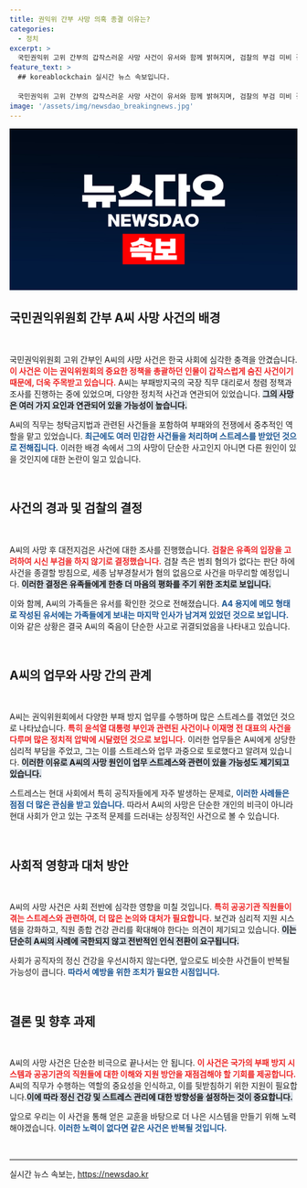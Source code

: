 ```yaml
---
title: 권익위 간부 사망 의혹 종결 이유는?
categories:
  - 정치
excerpt: >
  국민권익위 고위 간부의 갑작스러운 사망 사건이 유서와 함께 밝혀지며, 검찰의 부검 미비 결정이 논란을 일으키고 있다. 그의 마지막 순간에 담긴 진실과 영향력 있는 직무로 인한 스트레스가 궁금하다.
feature_text: >
  ## koreablockchain 실시간 뉴스 속보입니다.

  국민권익위 고위 간부의 갑작스러운 사망 사건이 유서와 함께 밝혀지며, 검찰의 부검 미비 결정이 논란을 일으키고 있다. 그의 마지막 순간에 담긴 진실과 영향력 있는 직무로 인한 스트레스가 궁금하다.
image: '/assets/img/newsdao_breakingnews.jpg'
---
```


<p><img src="/assets/img/newsdao_breakingnews.jpg" alt="koreablockchain 속보" /></p>

<h2 data-ke-size="size26">국민권익위원회 간부 A씨 사망 사건의 배경</h2>

<p data-ke-size="size16">&nbsp;</p>

<p>국민권익위원회 고위 간부인 A씨의 사망 사건은 한국 사회에 심각한 충격을 안겼습니다. <b><span style="color: #ee2323;">이 사건은 이는 권익위원회의 중요한 정책을 총괄하던 인물이 갑작스럽게 숨진 사건이기 때문에, 더욱 주목받고 있습니다.</span></b> A씨는 부패방지국의 국장 직무 대리로서 청렴 정책과 조사를 진행하는 중에 있었으며, 다양한 정치적 사건과 연관되어 있었습니다. <b><span style="background-color: #21538527;">그의 사망은 여러 가지 요인과 연관되어 있을 가능성이 높습니다.</span></b> </p>

<p>A씨의 직무는 청탁금지법과 관련된 사건들을 포함하여 부패와의 전쟁에서 중추적인 역할을 맡고 있었습니다. <b><span style="color: #1a5490;">최근에도 여러 민감한 사건들을 처리하며 스트레스를 받았던 것으로 전해집니다.</span></b> 이러한 배경 속에서 그의 사망이 단순한 사고인지 아니면 다른 원인이 있을 것인지에 대한 논란이 일고 있습니다.</p>

<p data-ke-size="size16">&nbsp;</p>

<h2 data-ke-size="size26">사건의 경과 및 검찰의 결정</h2>

<p data-ke-size="size16">&nbsp;</p>

<p>A씨의 사망 후 대전지검은 사건에 대한 조사를 진행했습니다. <b><span style="color: #ee2323;">검찰은 유족의 입장을 고려하여 시신 부검을 하지 않기로 결정했습니다.</span></b> 검찰 측은 범죄 혐의가 없다는 판단 하에 사건을 종결할 방침으로, 세종 남부경찰서가 혐의 없음으로 사건을 마무리할 예정입니다. <b><span style="background-color: #21538527;">이러한 결정은 유족들에게 한층 더 마음의 평화를 주기 위한 조치로 보입니다.</span></b></p>

<p>이와 함께, A씨의 가족들은 유서를 확인한 것으로 전해졌습니다. <b><span style="color: #1a5490;">A4 용지에 메모 형태로 작성된 유서에는 가족들에게 보내는 마지막 인사가 남겨져 있었던 것으로 보입니다.</span></b> 이와 같은 상황은 결국 A씨의 죽음이 단순한 사고로 귀결되었음을 나타내고 있습니다.</p>

<p data-ke-size="size16">&nbsp;</p>

<h2 data-ke-size="size26">A씨의 업무와 사망 간의 관계</h2>

<p data-ke-size="size16">&nbsp;</p>

<p>A씨는 권익위원회에서 다양한 부패 방지 업무를 수행하며 많은 스트레스를 겪었던 것으로 나타났습니다. <b><span style="color: #ee2323;">특히 윤석열 대통령 부인과 관련된 사건이나 이재명 전 대표의 사건을 다루며 많은 정치적 압박에 시달렸던 것으로 보입니다.</span></b> 이러한 업무들은 A씨에게 상당한 심리적 부담을 주었고, 그는 이를 스트레스와 업무 과중으로 토로했다고 알려져 있습니다. <b><span style="background-color: #21538527;">이러한 이유로 A씨의 사망 원인이 업무 스트레스와 관련이 있을 가능성도 제기되고 있습니다.</span></b> </p>

<p>스트레스는 현대 사회에서 특히 공직자들에게 자주 발생하는 문제로, <b><span style="color: #1a5490;">이러한 사례들은 점점 더 많은 관심을 받고 있습니다.</span></b> 따라서 A씨의 사망은 단순한 개인의 비극이 아니라 현대 사회가 안고 있는 구조적 문제를 드러내는 상징적인 사건으로 볼 수 있습니다.</p>

<p data-ke-size="size16">&nbsp;</p>

<h2 data-ke-size="size26">사회적 영향과 대처 방안</h2>

<p data-ke-size="size16">&nbsp;</p>

<p>A씨의 사망 사건은 사회 전반에 심각한 영향을 미칠 것입니다. <b><span style="color: #ee2323;">특히 공공기관 직원들이 겪는 스트레스와 관련하여, 더 많은 논의와 대처가 필요합니다.</span></b> 보건과 심리적 지원 시스템을 강화하고, 직원 종합 건강 관리를 확대해야 한다는 의견이 제기되고 있습니다. <b><span style="background-color: #21538527;">이는 단순히 A씨의 사례에 국한되지 않고 전반적인 인식 전환이 요구됩니다.</span></b></p>

<p>사회가 공직자의 정신 건강을 우선시하지 않는다면, 앞으로도 비슷한 사건들이 반복될 가능성이 큽니다. <b><span style="color: #1a5490;">따라서 예방을 위한 조치가 필요한 시점입니다.</span></b></p>

<p data-ke-size="size16">&nbsp;</p>

<h2 data-ke-size="size26">결론 및 향후 과제</h2>

<p data-ke-size="size16">&nbsp;</p>

<p>A씨의 사망 사건은 단순한 비극으로 끝나서는 안 됩니다. <b><span style="color: #ee2323;">이 사건은 국가의 부패 방지 시스템과 공공기관의 직원들에 대한 이해와 지원 방안을 재점검해야 할 기회를 제공합니다.</span></b> A씨의 직무가 수행하는 역할의 중요성을 인식하고, 이를 뒷받침하기 위한 지원이 필요합니다.<b><span style="background-color: #21538527;">이에 따라 정신 건강 및 스트레스 관리에 대한 방향성을 설정하는 것이 중요합니다.</span></b></p>

<p>앞으로 우리는 이 사건을 통해 얻은 교훈을 바탕으로 더 나은 시스템을 만들기 위해 노력해야겠습니다. <b><span style="color: #1a5490;">이러한 노력이 없다면 같은 사건은 반복될 것입니다.</span></b></p>

<p data-ke-size="size16">&nbsp;</p>

<hr style="border: 0; border-top: 1px solid #dddddd;" />
실시간 뉴스 속보는, <a href="https://newsdao.kr" rel="dofollow">https://newsdao.kr</a>



